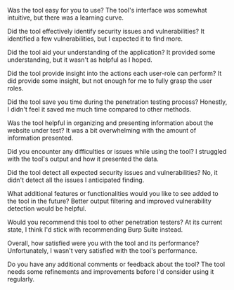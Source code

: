 Was the tool easy for you to use?
The tool's interface was somewhat intuitive, but there was a learning curve.

Did the tool effectively identify security issues and vulnerabilities?
It identified a few vulnerabilities, but I expected it to find more.

Did the tool aid your understanding of the application?
It provided some understanding, but it wasn't as helpful as I hoped.

Did the tool provide insight into the actions each user-role can perform?
It did provide some insight, but not enough for me to fully grasp the user roles.

Did the tool save you time during the penetration testing process?
Honestly, I didn't feel it saved me much time compared to other methods.

Was the tool helpful in organizing and presenting information about the website under test?
It was a bit overwhelming with the amount of information presented.

Did you encounter any difficulties or issues while using the tool?
I struggled with the tool's output and how it presented the data.

Did the tool detect all expected security issues and vulnerabilities?
No, it didn't detect all the issues I anticipated finding.

What additional features or functionalities would you like to see added to the tool in the future?
Better output filtering and improved vulnerability detection would be helpful.

Would you recommend this tool to other penetration testers?
At its current state, I think I'd stick with recommending Burp Suite instead.

Overall, how satisfied were you with the tool and its performance?
Unfortunately, I wasn't very satisfied with the tool's performance.

Do you have any additional comments or feedback about the tool?
The tool needs some refinements and improvements before I'd consider using it regularly.